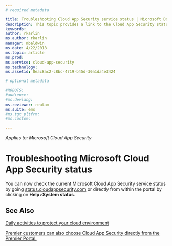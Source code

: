 ```yaml
---
# required metadata

title: Troubleshooting Cloud App Security service status | Microsoft Docs
description: This topic provides a link to the Cloud App Security status page
keywords:
author: rkarlin
ms.author: rkarlin
manager: mbaldwin
ms.date: 4/22/2018
ms.topic: article
ms.prod:
ms.service: cloud-app-security
ms.technology:
ms.assetid: 0eac8ac2-c8bc-4719-b45d-30a1da4e3424

# optional metadata

#ROBOTS:
#audience:
#ms.devlang:
ms.reviewer: reutam
ms.suite: ems
#ms.tgt_pltfrm:
#ms.custom:

---
```

*Applies to: Microsoft Cloud App Security*


# Troubleshooting Microsoft  Cloud App Security status

You can now check the current Microsoft  Cloud App Security service status by going [status.cloudappsecurity.com](https://status.cloudappsecurity.com) or directly from within the portal by clicking on **Help**>**System status**. 

## See Also  
[Daily activities to protect your cloud environment](daily-activities-to-protect-your-cloud-environment.md)   

[Premier customers can also choose Cloud App Security directly from the Premier Portal.](https://premier.microsoft.com/)  
  
  